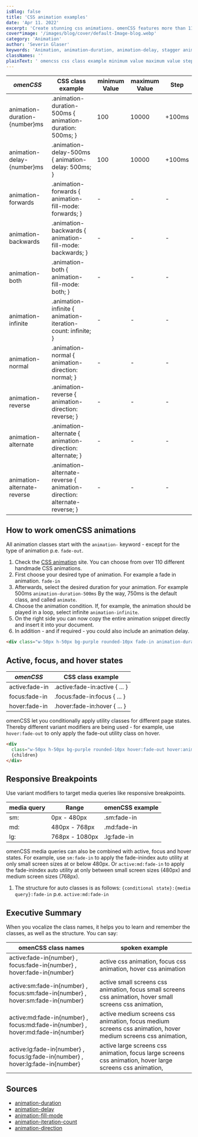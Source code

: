 ```yaml
---
isBlog: false
title: 'CSS animation examples'
date: 'Apr 11. 2022'
excerpt: 'Create stunning css animations. omenCSS features more than 110 handcrafted animations.'
cover*image: '/images/blog/cover/default-Image-blog.webp'
category: 'Animation'
author: 'Severin Glaser'
keywords: 'Animation, animation-duration, animation-delay, stagger animation, css animation'
classNames: ''
plainText: ' omencss css class example minimum value maximum value step animation-duration number ms animation-duration-500ms animation-duration: 500ms; 100 10000 +100ms animation-delay number ms animation-delay-500ms animation-delay: 500ms; 100 10000 +100ms animation-forwards animation-forwards animation-fill-mode: forwards; animation-backwards animation-backwards animation-fill-mode: backwards; animation-both animation-both animation-fill-mode: both; animation-infinite animation-infinite animation-iteration-count: infinite; animation-normal animation-normal animation-direction: normal; animation-reverse animation-reverse animation-direction: reverse; animation-alternate animation-alternate animation-direction: alternate; animation-alternate-reverse animation-alternate-reverse animation-direction: alternate-reverse; how to work omencss animations all animation classes start with the `animation-` keyword except for the type of animation p e `fade-out` 1 check the css animation examples animation site you can choose from over 110 different handmade css animations 2 first choose your desired type of animation for example a fade in animation `fade-in` 3 afterwards select the desired duration for your animation for example 500ms `animation-duration-500ms` by the way 750ms is the default class and called `animate` 4 choose the animation condition if for example the animation should be played in a loop select infinite `animation-infinite` 5 on the right side you can now copy the entire animation snippet directly and insert it into your document 6 in addition and if required you could also include an animation delay  active focus and hover states omencss css class example active:fade-in active :fade-in:active focus:fade-in focus :fade-in:focus hover:fade-in hover :fade-in:hover omencss let you conditionally apply utility classes for different page states thereby different variant modifiers are being used for example use `hover:fade-out` to only apply the fade-out utility class on hover  responsive breakpoints use variant modifiers to target media queries like responsive breakpoints media query range omencss example sm: 0px 480px sm:fade-in md: 480px 768px md:fade-in lg: 768px 1080px lg:fade-in omencss media queries can also be combined with active focus and hover states for example use `sm:fade-in` to apply the fade-inindex auto utility at only small screen sizes at or below 480px or `active:md:fade-in` to apply the fade-inindex auto utility at only between small screen sizes 480px and medium screen sizes 768px 1 the structure for auto classes is as follows: ` conditional state : media query :fade-in` p e `active:md:fade-in` executive summary when you vocalize the class names it helps you to learn and remember the classes as well as the structure you can say: omencss class names spoken example active:fade-in number focus:fade-in number hover:fade-in number active css animation focus css animation hover css animation active:sm:fade-in number focus:sm:fade-in number hover:sm:fade-in number active small screens css animation focus small screens css animation hover small screens css animation active:md:fade-in number focus:md:fade-in number hover:md:fade-in number active medium screens css animation focus medium screens css animation hover medium screens css animation active:lg:fade-in number focus:lg:fade-in number hover:lg:fade-in number active large screens css animation focus large screens css animation hover large screens css animation sources animation-duration https: developer mozilla org en-us docs web css animation-duration animation-delay https: developer mozilla org en-us docs web css animation-delay animation-fill-mode https: developer mozilla org en-us docs web css animation-fill-mode animation-iteration-count https: developer mozilla org en-us docs web css animation-iteration-count animation-direction https: developer mozilla org en-us docs web css animation-direction '
---
```


| _omenCSS_                     | CSS class example                                                        | minimum Value | maximum Value | Step   |
| ----------------------------- | ------------------------------------------------------------------------ | ------------- | ------------- | ------ |
| animation-duration-{number}ms | .animation-duration-500ms { animation-duration: 500ms; }                 | 100           | 10000         | +100ms |
| animation-delay-{number}ms    | .animation-delay-500ms { animation-delay: 500ms; }                       | 100           | 10000         | +100ms |
| animation-forwards            | .animation-forwards { animation-fill-mode: forwards; }                   | -             | -             | -      |
| animation-backwards           | .animation-backwards { animation-fill-mode: backwards; }                 | -             | -             | -      |
| animation-both                | .animation-both { animation-fill-mode: both; }                           | -             | -             | -      |
| animation-infinite            | .animation-infinite { animation-iteration-count: infinite; }             | -             | -             | -      |
| animation-normal              | .animation-normal { animation-direction: normal; }                       | -             | -             | -      |
| animation-reverse             | .animation-reverse { animation-direction: reverse; }                     | -             | -             | -      |
| animation-alternate           | .animation-alternate { animation-direction: alternate; }                 | -             | -             | -      |
| animation-alternate-reverse   | .animation-alternate-reverse { animation-direction: alternate-reverse; } | -             | -             | -      |

## How to work omenCSS animations

All animation classes start with the `animation-` keyword - except for the type of animation p.e. `fade-out`.

1. Check the [CSS animation](/examples/animation) site. You can choose from over 110 different handmade CSS animations.
2. First choose your desired type of animation. For example a fade in animation. `fade-in`
3. Afterwards, select the desired duration for your animation. For example 500ms `animation-duration-500ms` By the way, 750ms is the default class, and called `animate`.
4. Choose the animation condition. If, for example, the animation should be played in a loop, select infinite `animation-infinite`.
5. On the right side you can now copy the entire animation snippet directly and insert it into your document.
6. In addition - and if required - you could also include an animation delay.

```html
<div class="w-50px h-50px bg-purple rounded-10px fade-in animation-duration-500ms animation-infinite">first</div>
```

## Active, focus, and hover states

| _omenCSS_      | CSS class example               |
| -------------- | ------------------------------- |
| active:fade-in | .active\:fade-in:active { ... } |
| focus:fade-in  | .focus\:fade-in:focus { ... }   |
| hover:fade-in  | .hover\:fade-in:hover { ... }   |

omenCSS let you conditionally apply utility classes for different page states. Thereby different variant modifiers are being used - for example, use `hover:fade-out` to only apply the fade-out utility class on hover.

```html
<div
  class="w-50px h-50px bg-purple rounded-10px hover:fade-out hover:animation-duration-500ms hover:animation-forwards">
  {children}
</div>
```

## Responsive Breakpoints

Use variant modifiers to target media queries like responsive breakpoints.

| media query | Range          | omenCSS example |
| ----------- | -------------- | --------------- |
| sm:         | 0px - 480px    | .sm:fade-in     |
| md:         | 480px - 768px  | .md:fade-in     |
| lg:         | 768px - 1080px | .lg:fade-in     |

omenCSS media queries can also be combined with active, focus and hover states. For example, use `sm:fade-in` to apply the fade-inindex auto utility at only small screen sizes at or below 480px. Or `active:md:fade-in` to apply the fade-inindex auto utility at only between small screen sizes (480px) and medium screen sizes (768px).

1. The structure for auto classes is as follows: `{conditional state}:{media query}:fade-in` p.e. `active:md:fade-in`

## Executive Summary

When you vocalize the class names, it helps you to learn and remember the classes, as well as the structure. You can say:

| omenCSS class names                                                             | spoken example                                                                                               |
| ------------------------------------------------------------------------------- | ------------------------------------------------------------------------------------------------------------ |
| active:fade-in{number} , focus:fade-in{number} , hover:fade-in{number}          | active css animation, focus css animation, hover css animation                                               |
| active:sm:fade-in{number} , focus:sm:fade-in{number} , hover:sm:fade-in{number} | active small screens css animation, focus small screens css animation, hover small screens css animation,    |
| active:md:fade-in{number} , focus:md:fade-in{number} , hover:md:fade-in{number} | active medium screens css animation, focus medium screens css animation, hover medium screens css animation, |
| active:lg:fade-in{number} , focus:lg:fade-in{number} , hover:lg:fade-in{number} | active large screens css animation, focus large screens css animation, hover large screens css animation,    |

## Sources

- [animation-duration](https://developer.mozilla.org/en-US/docs/Web/CSS/animation-duration)
- [animation-delay](https://developer.mozilla.org/en-US/docs/Web/CSS/animation-delay)
- [animation-fill-mode](https://developer.mozilla.org/en-US/docs/Web/CSS/animation-fill-mode)
- [animation-iteration-count](https://developer.mozilla.org/en-US/docs/Web/CSS/animation-iteration-count)
- [animation-direction](https://developer.mozilla.org/en-US/docs/Web/CSS/animation-direction)
